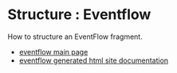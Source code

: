 # Structure : Eventflow

How to structure an EventFlow fragment.

* [eventflow main page](src/site/markdown/index.md)
* [eventflow generated html site documentation](https://plord12.github.io/samples/10.4.0-SNAPSHOT/./structure/eventflow)
